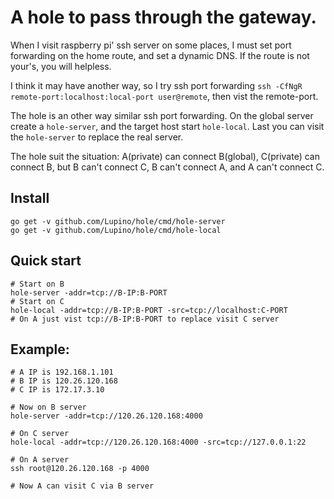 A hole to pass through the gateway.
==================================

When I visit raspberry pi' ssh server on some places,
I must set port forwarding on the home route, and set a dynamic DNS.
If the route is not your's, you will helpless.

I think it may have another way, so I try ssh port forwarding `ssh -CfNgR remote-port:localhost:local-port user@remote`, then vist the remote-port.

The hole is an other way similar ssh port forwarding.
On the global server create a `hole-server`, and the target host start `hole-local`.
Last you can visit the `hole-server` to replace the real server.

The hole suit the situation: A(private) can connect B(global), C(private) can connect B,
but B can't connect C, B can't connect A, and A can't connect C.

Install
-------

    go get -v github.com/Lupino/hole/cmd/hole-server
    go get -v github.com/Lupino/hole/cmd/hole-local

Quick start
-----------

    # Start on B
    hole-server -addr=tcp://B-IP:B-PORT
    # Start on C
    hole-local -addr=tcp://B-IP:B-PORT -src=tcp://localhost:C-PORT
    # On A just vist tcp://B-IP:B-PORT to replace visit C server

Example:
-------

    # A IP is 192.168.1.101
    # B IP is 120.26.120.168
    # C IP is 172.17.3.10

    # Now on B server
    hole-server -addr=tcp://120.26.120.168:4000

    # On C server
    hole-local -addr=tcp://120.26.120.168:4000 -src=tcp://127.0.0.1:22

    # On A server
    ssh root@120.26.120.168 -p 4000

    # Now A can visit C via B server
